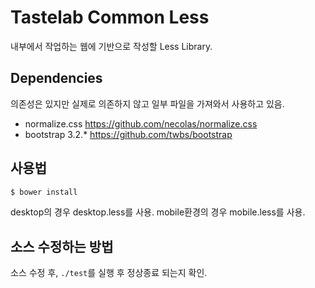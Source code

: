 Tastelab Common Less
===

내부에서 작업하는 웹에 기반으로 작성할 Less Library.

## Dependencies

의존성은 있지만 실제로 의존하지 않고 일부 파일을 가져와서 사용하고 있음.

- normalize.css https://github.com/necolas/normalize.css
- bootstrap 3.2.* https://github.com/twbs/bootstrap

## 사용법

```bash
$ bower install 
```

desktop의 경우 desktop.less를 사용.
mobile환경의 경우 mobile.less를 사용.


## 소스 수정하는 방법

소스 수정 후, `./test`를 실행 후 정상종료 되는지 확인.